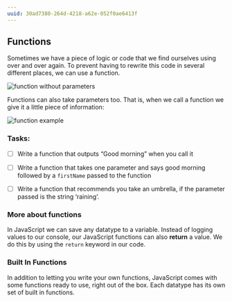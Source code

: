 ```yaml
---
uuid: 30ad7380-264d-4218-a62e-052f0ae6413f
---
```



## Functions

Sometimes we have a piece of logic or code that we find ourselves using over and over again. To prevent having to rewrite this code in several different places, we can use a function.

![function without parameters](https://d3vv6lp55qjaqc.cloudfront.net/items/2l3v0N2b1b0x2q0a1D0v/Image%202017-08-29%20at%208.18.11%20PM.png?X-CloudApp-Visitor-Id=2818368&v=9d00c74b)

Functions can also take parameters too. That is, when we call a function we give it a little piece of information:

![function example](https://d3vv6lp55qjaqc.cloudfront.net/items/0O2u2j3Q06081E0z3p3z/Image%202017-08-29%20at%208.16.47%20PM.png?X-CloudApp-Visitor-Id=2818368&v=dc2a1974)




### Tasks:
- [ ] Write a function that outputs “Good morning” when you call it
- [ ] Write a function that takes one parameter and says good morning followed by a `firstName` passed to the function
- [ ] Write a function that recommends you take an umbrella, if the parameter passed is the string ‘raining’.


### More about functions

In JavaScript we can save any datatype to a variable. Instead of logging values to our console, our JavaScript functions
can also **return** a value. We do this by using the `return` keyword in our code.


### Built In Functions

In addition to letting you write your own functions, JavaScript comes with some functions ready to use, right out of the box.
Each datatype has its own set of built in functions.
